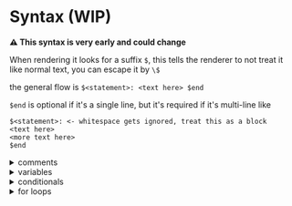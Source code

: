 # Syntax (WIP)

**⚠ This syntax is very early and could change**

When rendering it looks for a suffix `$`,
this tells the renderer to not treat it like normal text,
you can escape it by `\$`

the general flow is `$<statement>: <text here> $end`

`$end` is optional if it's a single line, but it's required if it's multi-line like

```text
$<statement>: <- whitespace gets ignored, treat this as a block
<text here> 
<more text here>
$end
```

<details>
  <summary>comments</summary>

```text
$// comments

$//
multi
line
comment
//$

a $// in line comment //$ b
```

</details>

<details>
  <summary>variables</summary>

Variables are pretty straightforward

`title` = `Stuff`

`description` = `Lots of stuff`

```text
# $title
$description
```

**Outputs**:

```text
# Stuff
Lots of stuff
```

</details>

<details>
  <summary>conditionals</summary>

`item` = `stuff`

```text
line 1
line 2 $if item:
$item
$else:
Item doesn't exist
$end
line 2
```

Can be used on a single line, no need for `$end`

```text
line 1
line 2 $if item: $item $else: Item doesn't exist
line 3
```

**true**:

```text
line 1
line 2 stuff
line 3
```

**false**:

```text
line 1
line 2 Item doesn't exist
line 3
```

ignores this line if false

```text
$if item: $item
```

</details>

<details>
  <summary>for loops</summary>

`items`:

```json
[
  { "name": "Stuff 1", "url": "localhost/stuff/1" },
  { "name": "Stuff 2", "url": "localhost/stuff/2" },
  { "name": "Stuff 3", "url": "localhost/stuff/3" }
]
```

```text
$for item in items:
- [$item.name]($item.url)
$end
```

**Outputs**:

```text
- [Stuff 1](localhost/stuff/1)
- [Stuff 2](localhost/stuff/2)
- [Stuff 3](localhost/stuff/3)
```

`nums`: `[2, 3, 4]`

```text
1 $for n in nums: $n $end 5
1 $for n in nums: $n
```

**Outputs**:

```text
1 2 3 4 5
1 2 3 4
```

</details>
